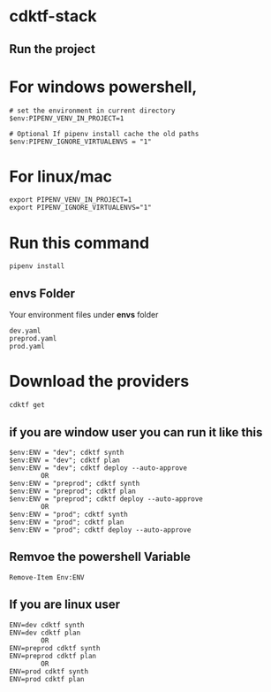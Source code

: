 # cdktf-stack

## Run the project 

# For windows powershell, 

```
# set the environment in current directory
$env:PIPENV_VENV_IN_PROJECT=1

# Optional If pipenv install cache the old paths  
$env:PIPENV_IGNORE_VIRTUALENVS = "1"
```

# For linux/mac
```
export PIPENV_VENV_IN_PROJECT=1
export PIPENV_IGNORE_VIRTUALENVS="1"
```
# Run this command
```
pipenv install
```

## envs Folder
Your environment files under **envs** folder
```
dev.yaml 
preprod.yaml
prod.yaml
```
# Download the providers
```
cdktf get
```
## if you are window user you can run it like this
```
$env:ENV = "dev"; cdktf synth
$env:ENV = "dev"; cdktf plan
$env:ENV = "dev"; cdktf deploy --auto-approve
        OR
$env:ENV = "preprod"; cdktf synth
$env:ENV = "preprod"; cdktf plan
$env:ENV = "preprod"; cdktf deploy --auto-approve
        OR
$env:ENV = "prod"; cdktf synth
$env:ENV = "prod"; cdktf plan
$env:ENV = "prod"; cdktf deploy --auto-approve
```

## Remvoe the powershell Variable
```
Remove-Item Env:ENV
```
## If you are linux user

```
ENV=dev cdktf synth
ENV=dev cdktf plan
        OR
ENV=preprod cdktf synth
ENV=preprod cdktf plan
        OR
ENV=prod cdktf synth
ENV=prod cdktf plan
```